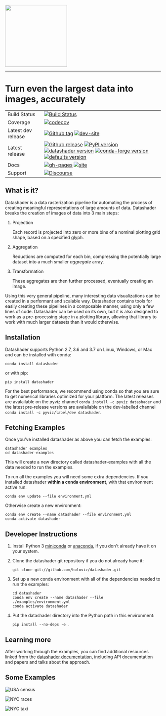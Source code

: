 <img src="https://github.com/holoviz/datashader/raw/master/doc/_static/logo_stacked.png" data-canonical-src="https://github.com/holoviz/datashader/raw/master/doc/_static/logo_stacked.png" width="200"/><br>

-----------------

# Turn even the largest data into images, accurately

|    |    |
| --- | --- |
| Build Status | [![Build Status](https://github.com/holoviz/datashader/workflows/tests/badge.svg)](https://github.com/holoviz/datashader/actions?query=workflow%3Atests) |
| Coverage | [![codecov](https://codecov.io/gh/holoviz/datashader/branch/master/graph/badge.svg)](https://codecov.io/gh/holoviz/datashader) |
| Latest dev release | [![Github tag](https://img.shields.io/github/tag/holoviz/datashader.svg?label=tag&colorB=11ccbb)](https://github.com/holoviz/datashader/tags) [![dev-site](https://img.shields.io/website-up-down-green-red/https/pyviz-dev.github.io/datashader.svg?label=dev%20website)](https://pyviz-dev.github.io/datashader/) |
| Latest release | [![Github release](https://img.shields.io/github/release/holoviz/datashader.svg?label=tag&colorB=11ccbb)](https://github.com/holoviz/datashader/releases) [![PyPI version](https://img.shields.io/pypi/v/datashader.svg?colorB=cc77dd)](https://pypi.python.org/pypi/datashader) [![datashader version](https://img.shields.io/conda/v/pyviz/datashader.svg?colorB=4488ff&style=flat)](https://anaconda.org/pyviz/datashader) [![conda-forge version](https://img.shields.io/conda/v/conda-forge/datashader.svg?label=conda%7Cconda-forge&colorB=4488ff)](https://anaconda.org/conda-forge/datashader) [![defaults version](https://img.shields.io/conda/v/anaconda/datashader.svg?label=conda%7Cdefaults&style=flat&colorB=4488ff)](https://anaconda.org/anaconda/datashader) |
| Docs | [![gh-pages](https://img.shields.io/github/last-commit/holoviz/datashader/gh-pages.svg)](https://github.com/holoviz/datashader/tree/gh-pages) [![site](https://img.shields.io/website-up-down-green-red/http/datashader.org.svg)](http://datashader.org) |
| Support | [![Discourse](https://img.shields.io/discourse/status?server=https%3A%2F%2Fdiscourse.holoviz.org)](https://discourse.holoviz.org/) |


## What is it?

Datashader is a data rasterization pipeline for automating the process of
creating meaningful representations of large amounts of data. Datashader
breaks the creation of images of data into 3 main steps:

1. Projection

   Each record is projected into zero or more bins of a nominal plotting grid
   shape, based on a specified glyph.

2. Aggregation

   Reductions are computed for each bin, compressing the potentially large
   dataset into a much smaller *aggregate* array.

3. Transformation

   These aggregates are then further processed, eventually creating an image.

Using this very general pipeline, many interesting data visualizations can be
created in a performant and scalable way. Datashader contains tools for easily
creating these pipelines in a composable manner, using only a few lines of code.
Datashader can be used on its own, but it is also designed to work as
a pre-processing stage in a plotting library, allowing that library
to work with much larger datasets than it would otherwise.

## Installation

Datashader supports Python 2.7, 3.6 and 3.7 on Linux, Windows, or
Mac and can be installed with conda:

    conda install datashader

or with pip:

    pip install datashader

For the best performance, we recommend using conda so that you are sure
to get numerical libraries optimized for your platform. The latest
releases are avalailable on the pyviz channel `conda install -c pyviz
datashader` and the latest pre-release versions are avalailable on the
dev-labelled channel `conda install -c pyviz/label/dev datashader`.

## Fetching Examples

Once you've installed datashader as above you can fetch the examples:

    datashader examples
    cd datashader-examples

This will create a new directory called
<span class="title-ref">datashader-examples</span> with all the data
needed to run the examples.

To run all the examples you will need some extra dependencies. If you
installed datashader **within a conda environment**, with that
environment active run:

    conda env update --file environment.yml

Otherwise create a new environment:

    conda env create --name datashader --file environment.yml
    conda activate datashader

## Developer Instructions

1.  Install Python 3
    [miniconda](https://docs.conda.io/en/latest/miniconda.html) or
    [anaconda](https://www.anaconda.com/distribution/), if you don't
    already have it on your system.

2.  Clone the datashader git repository if you do not already have it:

        git clone git://github.com/holoviz/datashader.git

3.  Set up a new conda environment with all of the dependencies needed
    to run the examples:

        cd datashader
        conda env create --name datashader --file ./examples/environment.yml
        conda activate datashader

4.  Put the datashader directory into the Python path in this
    environment:

        pip install --no-deps -e .

## Learning more

After working through the examples, you can find additional resources linked
from the [datashader documentation](http://datashader.org),
including API documentation and papers and talks about the approach.

## Some Examples

![USA census](examples/assets/images/usa_census.jpg)

![NYC races](examples/assets/images/nyc_races.jpg)

![NYC taxi](examples/assets/images/nyc_pickups_vs_dropoffs.jpg)
